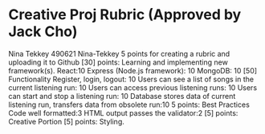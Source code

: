 # Creative Proj Rubric (Approved by Jack Cho)


Nina Tekkey 490621 Nina-Tekkey
5 points for creating a rubric and uploading it to Github
[30] points: Learning and implementing new framework(s).
React:10
Express (Node.js framework): 10
MongoDB: 10
[50] Functionality
Register, login, logout: 10
Users can see a list of songs in the current listening run: 10
Users can access previous listening runs: 10
Users can start and stop a listening run: 10
Database stores data of current listening run, transfers data from obsolete run:10
5 points: Best Practices
Code well formatted:3
HTML output passes the validator:2
[5] points: Creative Portion
[5] points: Styling.

